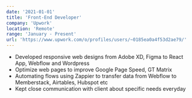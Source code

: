 ```yaml
---
date: '2021-01-01'
title: 'Front-End Developer'
company: 'Upwork'
location: 'Remote'
range: 'January - Present'
url: 'https://www.upwork.com/o/profiles/users/~0185ea0a4f53d2ae79/'
---
```


- Developed responsive web designs from Adobe XD, Figma to React App,
  Webflow and Wordpress
- Optimize web pages to improve Google Page Speed, GT Matrix
- Automating flows using Zappier to transfer data from Webflow to
  Memberstack, Airtables, Hubspot etc
- Kept close communication with client about specific needs everyday
